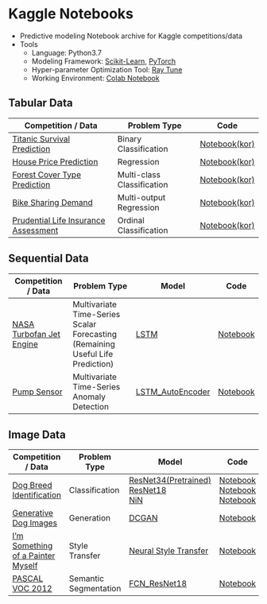 # Kaggle Notebooks
- Predictive modeling Notebook archive for Kaggle competitions/data
- Tools
  - Language: Python3.7
  - Modeling Framework: [Scikit-Learn](https://scikit-learn.org/stable/), [PyTorch](https://pytorch.org/)
  - Hyper-parameter Optimization Tool: [Ray Tune](https://docs.ray.io/en/latest/tune/index.html)
  - Working Environment: [Colab Notebook](https://colab.research.google.com/)

## Tabular Data
| Competition / Data                                                                      | Problem Type               | Code                                                                                        |
|-------------------------------------------------------------------------------------|----------------------------|-------------------------------------------------------------------------------------------------------------|
| [Titanic Survival Prediction](https://www.kaggle.com/c/titanic)                                         | Binary Classification      | [Notebook(kor)](https://colab.research.google.com/drive/1okqZ7yFba9xVnke9Px3AapLunupCeMog?usp=sharing)      |
| [House Price Prediction](https://www.kaggle.com/c/house-prices-advanced-regression-techniques) | Regression                 | [Notebook(kor)](https://colab.research.google.com/drive/1n9XYmcvefp6rSD-rH7uZqfw3eVQ_cnxh?usp=sharing)  |
| [Forest Cover Type Prediction](https://www.kaggle.com/c/forest-cover-type-prediction)          | Multi-class Classification | [Notebook(kor)](https://colab.research.google.com/drive/1Kgd6OOrRE7rXrl62HTu4PHtAED2d2zWJ?usp=sharing)  |
| [Bike Sharing Demand](https://www.kaggle.com/c/bike-sharing-demand)                 | Multi-output Regression    | [Notebook(kor)](https://colab.research.google.com/drive/1FihAHMXlpPxLwlpa-B261IcY1zisMrEL?usp=sharing) |
| [Prudential Life Insurance Assessment](https://www.kaggle.com/c/prudential-life-insurance-assessment)                 | Ordinal Classification    | [Notebook(kor)](https://colab.research.google.com/drive/1WPxPqsUsWxgZcmeHRsXn-jYR6aJLdegO?usp=sharing) |

## Sequential Data
| Competition / Data                                                                                          | Problem Type        | Model  | Code |
|----------------------------------------------------------------------------------------------------------|-------------------| ----|------------------|
| [NASA Turbofan Jet Engine](https://www.kaggle.com/datasets/behrad3d/nasa-cmaps) | Multivariate Time-Series Scalar Forecasting <br> (Remaining Useful Life Prediction) | [LSTM](https://ieeexplore.ieee.org/document/7998311) | [Notebook](https://colab.research.google.com/drive/1BfLSPNT2reXh1M1KztdFwOa-JYURpDDl?usp=sharing)|
| [Pump Sensor](https://www.kaggle.com/datasets/nphantawee/pump-sensor-data)                            | Multivariate Time-Series Anomaly Detection       | [LSTM_AutoEncoder](https://arxiv.org/abs/1607.00148) |  [Notebook](https://colab.research.google.com/drive/1iOdhjbuNhE1nesQiY5ST6RCWlWao9MCz?usp=sharing)|

## Image Data
| Competition / Data                                                                                          | Problem Type     | Model      | Code |
|----------------------------------------------------------------------------------------------------------|-----------------------|-----|-------------|
| [Dog Breed Identification](https://www.kaggle.com/c/dog-breed-identification)                            | Classification        | [ResNet34(Pretrained)](https://www.cv-foundation.org/openaccess/content_cvpr_2016/papers/He_Deep_Residual_Learning_CVPR_2016_paper.pdf) <br> [ResNet18](https://www.cv-foundation.org/openaccess/content_cvpr_2016/papers/He_Deep_Residual_Learning_CVPR_2016_paper.pdf) <br> [NiN](https://arxiv.org/abs/1312.4400) | [Notebook](https://colab.research.google.com/drive/1iNMV8kik9ue6sy8DPgG73zT7wO_pQKtB?usp=sharing)  <br> [Notebook](https://colab.research.google.com/drive/1d1jMyWEWMVLBvOOvU5AAhD69V9_uSZDF?usp=sharing) <br> [Notebook](https://colab.research.google.com/drive/1X_MktEUblvBMyfZebMm88sEj0oQL3HEE?usp=sharing)|
| [Generative Dog Images](https://www.kaggle.com/competitions/generative-dog-images)                            | Generation        | [DCGAN](https://arxiv.org/abs/1511.06434) |  [Notebook](https://colab.research.google.com/drive/1wnSNIV6uiL7r4prkPxs-yDMyDzaG3R7J?usp=sharing)| 
| [I’m Something of a Painter Myself](https://www.kaggle.com/c/gan-getting-started)                        | Style Transfer        | [Neural Style Transfer](https://www.cv-foundation.org/openaccess/content_cvpr_2016/papers/Gatys_Image_Style_Transfer_CVPR_2016_paper.pdf) |  [Notebook](https://colab.research.google.com/drive/1FduBuKqs3ToSrnRekxcxUQfzkaHbJcBr?usp=sharing)|
| [PASCAL VOC 2012](https://www.kaggle.com/datasets/huanghanchina/pascal-voc-2012) | Semantic Segmentation | [FCN_ResNet18](https://ieeexplore.ieee.org/document/7298965) |  [Notebook](https://colab.research.google.com/drive/1C-o68TRZc8YThVyEWbLnEKn-G0_JgwK0?usp=sharing)|

